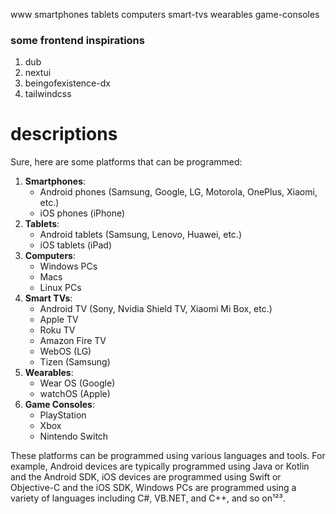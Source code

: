 www
smartphones
tablets
computers
smart-tvs
wearables
game-consoles

### some frontend inspirations
1. dub
2. nextui
3. beingofexistence-dx
4. tailwindcss

# descriptions
Sure, here are some platforms that can be programmed:

1. **Smartphones**: 
    - Android phones (Samsung, Google, LG, Motorola, OnePlus, Xiaomi, etc.)
    - iOS phones (iPhone)
2. **Tablets**: 
    - Android tablets (Samsung, Lenovo, Huawei, etc.)
    - iOS tablets (iPad)
3. **Computers**: 
    - Windows PCs
    - Macs
    - Linux PCs
4. **Smart TVs**: 
    - Android TV (Sony, Nvidia Shield TV, Xiaomi Mi Box, etc.)
    - Apple TV
    - Roku TV
    - Amazon Fire TV
    - WebOS (LG)
    - Tizen (Samsung)
5. **Wearables**: 
    - Wear OS (Google)
    - watchOS (Apple)
6. **Game Consoles**: 
    - PlayStation
    - Xbox
    - Nintendo Switch

These platforms can be programmed using various languages and tools. For example, Android devices are typically programmed using Java or Kotlin and the Android SDK, iOS devices are programmed using Swift or Objective-C and the iOS SDK, Windows PCs are programmed using a variety of languages including C#, VB.NET, and C++, and so on¹²³.
